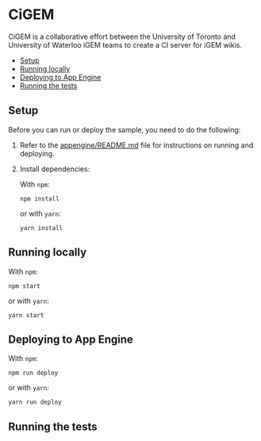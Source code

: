 # CiGEM

CiGEM is a collaborative effort between the University of Toronto and University of Waterloo iGEM teams to create a CI server for iGEM wikis.

* [Setup](#setup)
* [Running locally](#running-locally)
* [Deploying to App Engine](#deploying-to-app-engine)
* [Running the tests](#running-the-tests)

## Setup

Before you can run or deploy the sample, you need to do the following:

1.  Refer to the [appengine/README.md][readme] file for instructions on
    running and deploying.
1.  Install dependencies:

    With `npm`:

        npm install

    or with `yarn`:

        yarn install

## Running locally

With `npm`:

    npm start

or with `yarn`:

    yarn start

## Deploying to App Engine

With `npm`:

    npm run deploy

or with `yarn`:

    yarn run deploy

## Running the tests

[appengine]: https://cloud.google.com/appengine/docs/flexible/nodejs
[tutorial]: https://cloud.google.com/appengine/docs/flexible/nodejs/quickstart
[readme]: ../README.md
[contributing]: https://github.com/GoogleCloudPlatform/nodejs-docs-samples/blob/master/CONTRIBUTING.md
